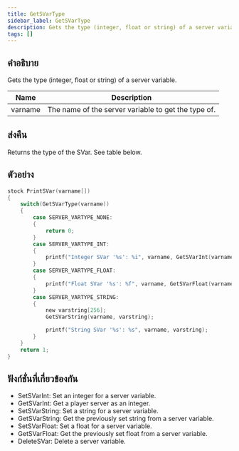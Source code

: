 ```yaml
---
title: GetSVarType
sidebar_label: GetSVarType
description: Gets the type (integer, float or string) of a server variable.
tags: []
---
```


## คำอธิบาย

Gets the type (integer, float or string) of a server variable.

| Name    | Description                                         |
| ------- | --------------------------------------------------- |
| varname | The name of the server variable to get the type of. |

## ส่งคืน

Returns the type of the SVar. See table below.

## ตัวอย่าง

```c
stock PrintSVar(varname[])
{
    switch(GetSVarType(varname))
    {
        case SERVER_VARTYPE_NONE:
        {
            return 0;
        }
        case SERVER_VARTYPE_INT:
        {
            printf("Integer SVar '%s': %i", varname, GetSVarInt(varname));
        }
        case SERVER_VARTYPE_FLOAT:
        {
            printf("Float SVar '%s': %f", varname, GetSVarFloat(varname));
        }
        case SERVER_VARTYPE_STRING:
        {
            new varstring[256];
            GetSVarString(varname, varstring);

            printf("String SVar '%s': %s", varname, varstring);
        }
    }
    return 1;
}
```

## ฟังก์ชั่นที่เกี่ยวข้องกัน

- SetSVarInt: Set an integer for a server variable.
- GetSVarInt: Get a player server as an integer.
- SetSVarString: Set a string for a server variable.
- GetSVarString: Get the previously set string from a server variable.
- SetSVarFloat: Set a float for a server variable.
- GetSVarFloat: Get the previously set float from a server variable.
- DeleteSVar: Delete a server variable.
